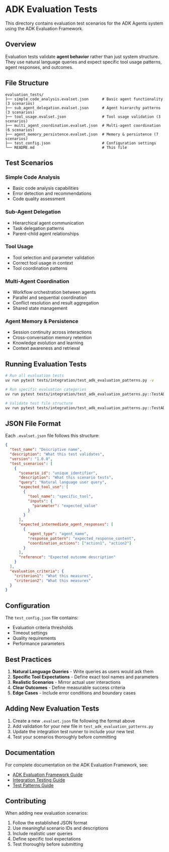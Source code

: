 # ADK Evaluation Tests

This directory contains evaluation test scenarios for the ADK Agents system using the ADK Evaluation Framework.

## Overview

Evaluation tests validate **agent behavior** rather than just system structure. They use natural language queries and expect specific tool usage patterns, agent responses, and outcomes.

## File Structure

```
evaluation_tests/
├── simple_code_analysis.evalset.json      # Basic agent functionality (3 scenarios)
├── sub_agent_delegation.evalset.json      # Agent hierarchy patterns (3 scenarios)
├── tool_usage.evalset.json                # Tool usage validation (3 scenarios)
├── multi_agent_coordination.evalset.json  # Multi-agent coordination (6 scenarios)
├── agent_memory_persistence.evalset.json  # Memory & persistence (7 scenarios)
├── test_config.json                       # Configuration settings
└── README.md                              # This file
```

## Test Scenarios

### Simple Code Analysis
- Basic code analysis capabilities
- Error detection and recommendations
- Code quality assessment

### Sub-Agent Delegation
- Hierarchical agent communication
- Task delegation patterns
- Parent-child agent relationships

### Tool Usage
- Tool selection and parameter validation
- Correct tool usage in context
- Tool coordination patterns

### Multi-Agent Coordination
- Workflow orchestration between agents
- Parallel and sequential coordination
- Conflict resolution and result aggregation
- Shared state management

### Agent Memory & Persistence
- Session continuity across interactions
- Cross-conversation memory retention
- Knowledge evolution and learning
- Context awareness and retrieval

## Running Evaluation Tests

```bash
# Run all evaluation tests
uv run pytest tests/integration/test_adk_evaluation_patterns.py -v

# Run specific evaluation categories
uv run pytest tests/integration/test_adk_evaluation_patterns.py::TestADKEvaluationPatterns::test_multi_agent_coordination_evaluation -v

# Validate test file structure
uv run pytest tests/integration/test_adk_evaluation_patterns.py::TestADKEvaluationPatterns::test_evaluation_test_files_exist -v
```

## JSON File Format

Each `.evalset.json` file follows this structure:

```json
{
  "test_name": "Descriptive name",
  "description": "What this test validates",
  "version": "1.0.0",
  "test_scenarios": [
    {
      "scenario_id": "unique_identifier",
      "description": "What this scenario tests",
      "query": "Natural language user query",
      "expected_tool_use": [
        {
          "tool_name": "specific_tool",
          "inputs": {
            "parameter": "expected_value"
          }
        }
      ],
      "expected_intermediate_agent_responses": [
        {
          "agent_type": "agent_name",
          "response_pattern": "expected_response_content",
          "coordination_actions": ["action1", "action2"]
        }
      ],
      "reference": "Expected outcome description"
    }
  ],
  "evaluation_criteria": {
    "criterion1": "What this measures",
    "criterion2": "What this measures"
  }
}
```

## Configuration

The `test_config.json` file contains:
- Evaluation criteria thresholds
- Timeout settings
- Quality requirements
- Performance parameters

## Best Practices

1. **Natural Language Queries** - Write queries as users would ask them
2. **Specific Tool Expectations** - Define exact tool names and parameters
3. **Realistic Scenarios** - Mirror actual user interactions
4. **Clear Outcomes** - Define measurable success criteria
5. **Edge Cases** - Include error conditions and boundary cases

## Adding New Evaluation Tests

1. Create a new `.evalset.json` file following the format above
2. Add validation for your new file in `test_adk_evaluation_patterns.py`
3. Update the integration test runner to include your new test
4. Test your scenarios thoroughly before committing

## Documentation

For complete documentation on the ADK Evaluation Framework, see:
- [ADK Evaluation Framework Guide](../../../docs/tests/adk-evaluation-framework.md)
- [Integration Testing Guide](../../../docs/tests/integration-testing.md)
- [Test Patterns Guide](../../../docs/tests/test-patterns.md)

## Contributing

When adding new evaluation scenarios:
1. Follow the established JSON format
2. Use meaningful scenario IDs and descriptions
3. Include realistic user queries
4. Define specific tool expectations
5. Test thoroughly before submitting 